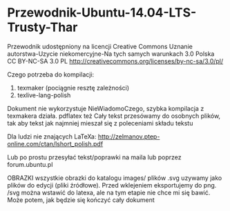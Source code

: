 Przewodnik-Ubuntu-14.04-LTS-Trusty-Thar
=======================================

Przewodnik udostępniony na licencji Creative Commons Uznanie autorstwa-Uzycie niekomercyjne-Na tych samych warunkach 3.0 Polska
CC BY-NC-SA 3.0 PL
http://creativecommons.org/licenses/by-nc-sa/3.0/pl/

Czego potrzeba do kompilacji:

1. texmaker (pociągnie resztę zależności)
2. texlive-lang-polish

Dokument nie wykorzystuje NieWiadomoCzego, szybka kompilacja z texmakera działa. pdflatex też
Cały tekst przesówamy do osobnych plików, tak aby tekst jak najmniej mieszał się z poleceniami składu tekstu


Dla ludzi nie znających LaTeXa:
http://zelmanov.ptep-online.com/ctan/lshort_polish.pdf

Lub po prostu przesyłać tekst/poprawki na maila lub poprzez forum.ubuntu.pl


OBRAZKI
wszystkie obrazki do katalogu images/
plików .svg uzywamy jako plików do edycji (pliki źródłowe). Przed wklejeniem eksportujemy do png. /svg można wstawić do latexa, ale na tym etapie nie chce mi się bawić. Może potem, jak będzie się kończyć cały dokument
